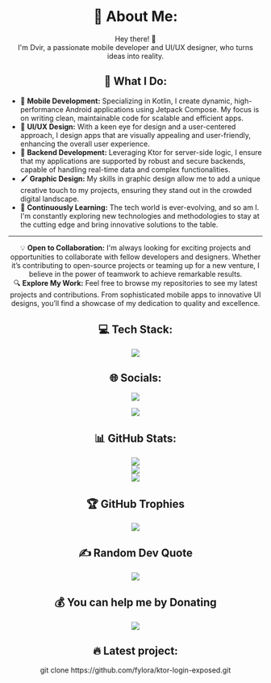 <h1 align="center">💫 About Me:</h1>
<p align="center">
 Hey there! 👋<br>
 I'm Dvir, a passionate mobile developer and UI/UX designer, who turns ideas into reality.
</p>

<h2 align="center">🚀 What I Do:</h2>
<ul>
 <li>📱 <strong>Mobile Development:</strong> Specializing in Kotlin, I create dynamic, high-performance Android applications using Jetpack Compose. My focus is on writing clean, maintainable code for scalable and efficient apps.</li>
 <li>🎨 <strong>UI/UX Design:</strong> With a keen eye for design and a user-centered approach, I design apps that are visually appealing and user-friendly, enhancing the overall user experience.</li>
 <li>💾 <strong>Backend Development:</strong> Leveraging Ktor for server-side logic, I ensure that my applications are supported by robust and secure backends, capable of handling real-time data and complex functionalities.</li>
 <li>🖌️ <strong>Graphic Design:</strong> My skills in graphic design allow me to add a unique creative touch to my projects, ensuring they stand out in the crowded digital landscape.</li>
 <li>🌱 <strong>Continuously Learning:</strong> The tech world is ever-evolving, and so am I. I'm constantly exploring new technologies and methodologies to stay at the cutting edge and bring innovative solutions to the table.</li>
</ul>
<hr>

<p align="center">
 💡 <strong>Open to Collaboration:</strong> I'm always looking for exciting projects and opportunities to collaborate with fellow developers and designers. Whether it’s contributing to open-source projects or teaming up for a new venture, I believe in the power of teamwork to achieve remarkable results.<br>
 🔍 <strong>Explore My Work:</strong> Feel free to browse my repositories to see my latest projects and contributions. From sophisticated mobile apps to innovative UI designs, you’ll find a showcase of my dedication to quality and excellence.
</p>

<h2 align="center">💻 Tech Stack:</h2>
<p align="center">
 <!-- Tech badges -->
 <img src="https://img.shields.io/badge/kotlin-%230095D5.svg?style=for-the-badge&logo=kotlin&logoColor=white">
</p>

<h2 align="center">🌐 Socials:</h2>
<p align="center">
 <!-- Social badges -->
 <a href="https://discord.gg/HMXtmRfQQw"><img src="https://img.shields.io/badge/Discord-%237289DA.svg?logo=discord&logoColor=white"></a>
</p>

<!-- Visitor count -->
<p align="center">
 <img src="https://visitcount.itsvg.in/api?id=fylora&icon=0&color=0">
</p>

<h2 align="center">📊 GitHub Stats:</h2>
<p align="center">
 <img src="https://github-readme-stats.vercel.app/api?username=fylora&theme=dark&hide_border=false&include_all_commits=false&count_private=false"><br>
 <img src="https://github-readme-streak-stats.herokuapp.com/?user=fylora&theme=dark&hide_border=false"><br>
 <img src="https://github-readme-stats.vercel.app/api/top-langs/?username=fylora&theme=dark&hide_border=false&include_all_commits=true&count_private=false&layout=compact">
</p>

<h2 align="center">🏆 GitHub Trophies</h2>
<p align="center">
 <img src="https://github-profile-trophy.vercel.app/?username=fylora&theme=radical&no-frame=false&no-bg=true&margin-w=4">
</p>

<h2 align="center">✍️ Random Dev Quote</h2>
<p align="center">
 <img src="https://quotes-github-readme.vercel.app/api?type=horizontal&theme=radical">
</p>

<h2 align="center">💰 You can help me by Donating</h2>
<p align="center">
 <a href="https://buymeacoffee.com/bidbidapps"><img src="https://img.shields.io/badge/Buy%20Me%20a%20Coffee-ffdd00?style=for-the-badge&logo=buy-me-a-coffee&logoColor=black"></a>
</p>

<h2 align="center">🔥 Latest project:</h2>
<p align="center">git clone https://github.com/fylora/ktor-login-exposed.git</p>
